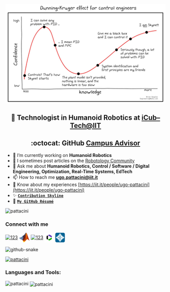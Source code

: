 <p align="center"> <img src="./assets/dunning-kruger.jpg" /> </p>

<h2 align="center">🤖 Technologist in Humanoid Robotics at <a href="https://www.iit.it/web/icub-tech">iCub–Tech@IIT</a></h2>
<h2 align="center">:octocat: GitHub <a href="https://github.com/education/teachers">Campus Advisor</a></h2>

- 🔭 I’m currently working on **Humanoid Robotics**
- 📝 I sometimes post articles on the [Robotology Community](https://github.com/robotology/community/discussions)
- 💬 Ask me about **Humanoid Robotics, Control / Software / Digital Engineering, Optimization, Real-Time Systems, EdTech**
- 📫 How to reach me **ugo.pattacini@iit.it**
- 📄 Know about my experiences [https://iit.it/people/ugo-pattacini](https://iit.it/people/ugo-pattacini)
- ✨ [**`Contribution Skyline`**](./assets/github-user-skyline.stl)
- 📜 [**`My GitHub Résumé`**](https://resume.github.io/?pattacini)

<p align="left"> <img src="https://komarev.com/ghpvc/?username=pattacini&label=Profile%20views&color=0e75b6&style=flat" alt="pattacini" /> </p>
 
### Connect with me
<p align="left">
<a href="https://robotics.stackexchange.com/users/6941" target="blank"><img align="center" src="./assets/se-icon.svg" alt="123" height="30" width="-1" /></a>
<a href="https://www.mathworks.com/matlabcentral/profile/authors/1007719" target="blank"><img align="center" src="./assets/matlab.png" alt="123" height="30" width="-1" /></a>
<a href="https://scholar.google.com/citations?user=4woRur0AAAAJ" target="blank"><img align="center" src="./assets/google-scholar.svg" alt="123" height="30" width="-1" /></a>
<a href="https://www.webofscience.com/wos/author/record/J-4652-2014" target="blank"><img align="center" src="./assets/wos.png" alt="123" height="30" width="-1" /></a>
<a href="https://ieeexplore.ieee.org/author/37594086200" target="blank"><img align="center" src="./assets/ieee.png" alt="123" height="30" width="-1" /></a>
</p>

<picture>
  <source media="(prefers-color-scheme: dark)" srcset="./assets/github-user-contribution-dark.svg" />
  <source media="(prefers-color-scheme: light)" srcset="./assets/github-user-contribution.svg" />
  <img alt="github-snake" src="github-snake.svg" />
</picture>

<p align="left"> <a href="https://github.com/ryo-ma/github-profile-trophy"><img src="https://github-profile-trophy.vercel.app/?username=pattacini&theme=nord" alt="pattacini" /></a> </p>

<h3 align="left">Languages and Tools:</h3>
<p><img align="left" src="https://github-readme-stats.vercel.app/api/top-langs/?username=pattacini&layout=compact&show_icons=true&theme=nord&count_private=true" alt="pattacini" /></p>

<p>&nbsp;<img align="center" src="https://github-readme-stats.vercel.app/api?username=pattacini&show_icons=true&theme=nord&count_private=true" alt="pattacini" /></p>
